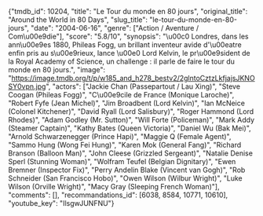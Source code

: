 {"tmdb_id": 10204, "title": "Le Tour du monde en 80 jours", "original_title": "Around the World in 80 Days", "slug_title": "le-tour-du-monde-en-80-jours", "date": "2004-06-16", "genre": ["Action / Aventure / Com\u00e9die"], "score": "5.8/10", "synopsis": "\u00c0 Londres, dans les ann\u00e9es 1880, Phileas Fogg, un brillant inventeur avide d'\u00eatre enfin pris au s\u00e9rieux, lance \u00e0 Lord Kelvin, le pr\u00e9sident de la Royal Academy of Science, un challenge : il parle de faire le tour du monde en 80 jours.", "image": "https://image.tmdb.org/t/p/w185_and_h278_bestv2/2glntoCztzLkfjajsJKNOSY0vpn.jpg", "actors": ["Jackie Chan (Passepartout / Lau Xing)", "Steve Coogan (Phileas Fogg)", "C\u00e9cile de France (Monique Laroche)", "Robert Fyfe (Jean Michel)", "Jim Broadbent (Lord Kelvin)", "Ian McNeice (Colonel Kitchener)", "David Ryall (Lord Salisbury)", "Roger Hammond (Lord Rhodes)", "Adam Godley (Mr. Sutton)", "Will Forte (Policeman)", "Mark Addy (Steamer Captain)", "Kathy Bates (Queen Victoria)", "Daniel Wu (Bak Mei)", "Arnold Schwarzenegger (Prince Hapi)", "Maggie Q (Female Agent)", "Sammo Hung (Wong Fei Hung)", "Karen Mok (General Fang)", "Richard Branson (Balloon Man)", "John Cleese (Grizzled Sergeant)", "Natalie Denise Sperl (Stunning Woman)", "Wolfram Teufel (Belgian Dignitary)", "Ewen Bremner (Inspector Fix)", "Perry Andelin Blake (Vincent van Gogh)", "Rob Schneider (San Francisco Hobo)", "Owen Wilson (Wilbur Wright)", "Luke Wilson (Orville Wright)", "Macy Gray (Sleeping French Woman)"], "comments": [], "recommandations_id": [6038, 8584, 10771, 10610], "youtube_key": "IlsgwJUNFNU"}